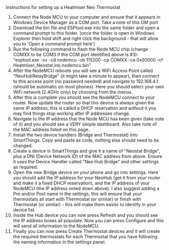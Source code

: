 Instructions for setting up a Heatmiser Neo Thermostat

1) Connect the Node MCU to your computer and ensure that it appears in Windows Device Manager as a COM port. Take a note of this OM port 
2) Download the bin file and ESPtool.exe into the same folder and open a command prompt to this folder. (once the folder is open in Windows Explorer then hold shift and right click the background - that will allow you to 'Open a command prompt here')
3) Run the following command to flash the Node MCU chip (change COMXX to be COM3 if the COM port identified above is #3): "esptool.exe -vv -cd nodemcu -cb 115200 -cp COMXX -ca 0x00000 -cf Heatmiser_Neostat.ino.nodemcu.bin"
4) After the NodeMCU reboots you will see a WiFi Access Point called "NeoHubRelayBridge" (it might take a minute to appear), then connect to this access point (no password needed) and navigate to 192.168.4.1 (should be automatic on most phones). Here you should select your own WiFi network (2.4GHz only) by choosing from the menus.
5) After this is complete you should see the NodeMCU connect to your router. Now update the router so that this device is always given the same IP address, this is called a DHCP reservation and without it you may find things stop working after IP addresses change.
6) Navigate to the IP address that the Node MCU has been given (take note of it) and you should see a VERY simple dashboard. Also take note of the MAC address listed on this page.
7) Install the two device handlers (Bridge and Thermostat) into SmartThings. Copy and paste as code, nothing else should need to be changed.
8) Create a device in SmartThings and give it a name of "Neostat Bridge", plus a DNI (Device Network ID) of the MAC address from above. Ensure it uses the Device Handler called "Neo Hub Bridge" and other settings as required.
9) Open the new Bridge device on your phone and go into settings. Here you should add the IP address for your NeoHub (get it from your router and make it a fixed DHCP reservation), and the IP address of your NodeMCU (the IP address noted down above). I also suggest adding a Pre and/or Post name in the settings, this will ensure that your thermostats all start with Thermostat (or similar) or finish with Thermostat (or similar) - this will make them easier to identify in your device list.
10) Inside the Hub device you can now press Refresh and you should see the IP address boxes all populate. Now you can press Configure and this will send all information to the NodeMCU.
11) Finally you can now press Create Thermostat devices and it will create the required thermostats for each Thermostat that you have following the naming information in the settings panel.
